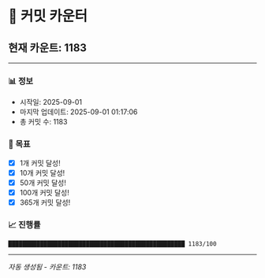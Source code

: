 # 🔢 커밋 카운터

## 현재 카운트: 1183

---

### 📊 정보
- 시작일: 2025-09-01
- 마지막 업데이트: 2025-09-01 01:17:06
- 총 커밋 수: 1183

### 🎯 목표
- [x] 1개 커밋 달성!
- [x] 10개 커밋 달성!
- [x] 50개 커밋 달성!
- [x] 100개 커밋 달성!
- [x] 365개 커밋 달성!

### 📈 진행률
```
██████████████████████████████████████████████████ 1183/100
```

---
*자동 생성됨 - 카운트: 1183*
